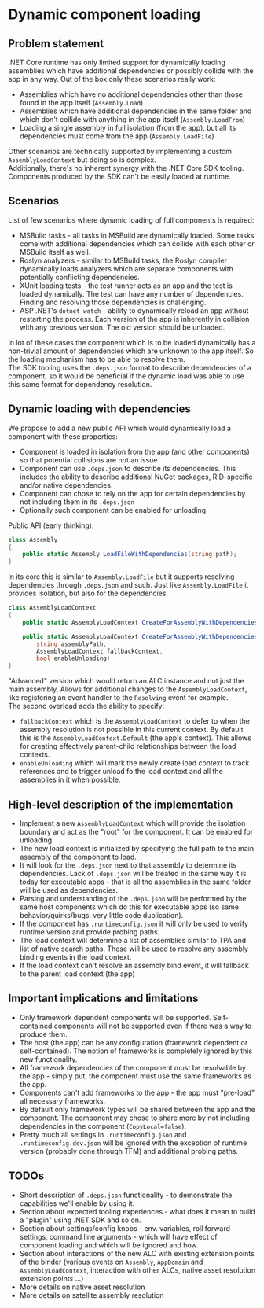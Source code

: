 # Dynamic component loading

## Problem statement
.NET Core runtime has only limited support for dynamically loading assemblies which have additional dependencies or possibly collide with the app in any way. Out of the box only these scenarios really work:
* Assemblies which have no additional dependencies other than those found in the app itself (`Assembly.Load`)
* Assemblies which have additional dependencies in the same folder and which don't collide with anything in the app itself (`Assembly.LoadFrom`)
* Loading a single assembly in full isolation (from the app), but all its dependencies must come from the app (`Assembly.LoadFile`)

Other scenarios are technically supported by implementing a custom `AssemblyLoadContext` but doing so is complex.  
Additionally, there's no inherent synergy with the .NET Core SDK tooling. Components produced by the SDK can't be easily loaded at runtime.

## Scenarios
List of few scenarios where dynamic loading of full components is required:
* MSBuild tasks - all tasks in MSBuild are dynamically loaded. Some tasks come with additional dependencies which can collide with each other or MSBuild itself as well.
* Roslyn analyzers - similar to MSBuild tasks, the Roslyn compiler dynamically loads analyzers which are separate components with potentially conflicting dependencies.
* XUnit loading tests - the test runner acts as an app and the test is loaded dynamically. The test can have any number of dependencies. Finding and resolving those dependencies is challenging.
* ASP .NET's `dotnet watch` - ability to dynamically reload an app without restarting the process. Each version of the app is inherently in collision with any previous version. The old version should be unloaded.

In lot of these cases the component which is to be loaded dynamically has a non-trivial amount of dependencies which are unknown to the app itself. So the loading mechanism has to be able to resolve them.  
The SDK tooling uses the `.deps.json` format to describe dependencies of a component, so it would be beneficial if the dynamic load was able to use this same format for dependency resolution.

## Dynamic loading with dependencies
We propose to add a new public API which would dynamically load a component with these properties:
* Component is loaded in isolation from the app (and other components) so that potential collisions are not an issue
* Component can use `.deps.json` to describe its dependencies. This includes the ability to describe additional NuGet packages, RID-specific and/or native dependencies.
* Component can chose to rely on the app for certain dependencies by not including them in its `.deps.json`
* Optionally such component can be enabled for unloading

Public API (early thinking):
```csharp
class Assembly
{
    public static Assembly LoadFileWithDependencies(string path);
}
```

In its core this is similar to `Assembly.LoadFile` but it supports resolving dependencies through `.deps.json` and such. Just like `Assembly.LoadFile` it provides isolation, but also for the dependencies.

```csharp
class AssemblyLoadContext
{
    public static AssemblyLoadContext CreateForAssemblyWithDependencies(string assemblyPath);

    public static AssemblyLoadContext CreateForAssemblyWithDependencies(
        string assemblyPath,
        AssemblyLoadContext fallbackContext,
        bool enableUnloading);
}
```

"Advanced" version which would return an ALC instance and not just the main assembly. Allows for additional changes to the `AssemblyLoadContext`, like registering an event handler to the `Resolving` event for example.  
The second overload adds the ability to specify:
* `fallbackContext` which is the `AssemblyLoadContext` to defer to when the assembly resolution is not possible in this current context. By default this is the `AssemblyLoadContext.Default` (the app's context). This allows for creating effectively parent-child relationships between the load contexts.
* `enableUnloading` which will mark the newly create load context to track references and to trigger unload fo the load context and all the assemblies in it when possible.

## High-level description of the implementation
* Implement a new `AssemblyLoadContext` which will provide the isolation boundary and act as the "root" for the component. It can be enabled for unloading.  
* The new load context is initialized by specifying the full path to the main assembly of the component to load.  
* It will look for the `.deps.json` next to that assembly to determine its dependencies. Lack of `.deps.json` will be treated in the same way it is today for executable apps - that is all the assemblies in the same folder will be used as dependencies.
* Parsing and understanding of the `.deps.json` will be performed by the same host components which do this for executable apps (so same behavior/quirks/bugs, very little code duplication).
* If the component has `.runtimeconfig.json` it will only be used to verify runtime version and provide probing paths.
* The load context will determine a list of assemblies similar to TPA and list of native search paths. These will be used to resolve any assembly binding events in the load context.
* If the load context can't resolve an assembly bind event, it will fallback to the parent load context (the app)

## Important implications and limitations
* Only framework dependent components will be supported. Self-contained components will not be supported even if there was a way to produce them.
* The host (the app) can be any configuration (framework dependent or self-contained). The notion of frameworks is completely ignored by this new functionality.
* All framework dependencies of the component must be resolvable by the app - simply put, the component must use the same frameworks as the app.
* Components can't add frameworks to the app - the app must "pre-load" all necessary frameworks.
* By default only framework types will be shared between the app and the component. The component may chose to share more by not including dependencies in the component (`CopyLocal=false`).
* Pretty much all settings in `.runtimeconfig.json` and `.runtimeconfig.dev.json` will be ignored with the exception of runtime version (probably done through TFM) and additional probing paths.

## TODOs
* Short description of `.deps.json` functionality - to demonstrate the capabilities we'll enable by using it.
* Section about expected tooling experiences - what does it mean to build a "plugin" using .NET SDK and so on.
* Section about settings/config knobs - env. variables, roll forward settings, command line arguments - which will have effect of component loading and which will be ignored and how.
* Section about interactions of the new ALC with existing extension points of the binder (various events on `Assembly`, `AppDomain` and `AssemblyLoadContext`, interaction with other ALCs, native asset resolution extension points ...)
* More details on native asset resolution
* More details on satellite assembly resolution